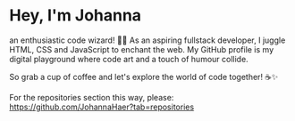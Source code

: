 # Hey, I'm Johanna
an enthusiastic code wizard! 👩‍💻 
As an aspiring fullstack developer, I juggle HTML, CSS and JavaScript to enchant the web. 
My GitHub profile is my digital playground where code art and a touch of humour collide. 

So grab a cup of coffee and let's explore the world of code together! ☕️✨

For the repositories section this way, please: https://github.com/JohannaHaer?tab=repositories
